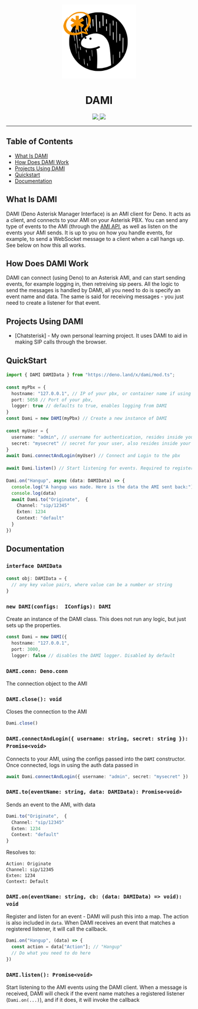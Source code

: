 <p align="center">
  <img height="200" src="./dami-logo.png" alt="DAMI logo">
  <h1 align="center">DAMI</h1>
</p>
<p align="center">
  <a href="https://github.com/ebebbington/dami/actions">
    <img src="https://img.shields.io/github/workflow/status/ebebbington/dami/master?label=ci">
  </a>
  <a href="https://github.com/drashland/dami/releases">
    <img src="https://img.shields.io/github/release/ebebbington/dami.svg?color=bright_green&label=latest">
  </a>
</p>

---

## Table of Contents
- [What Is DAMI](#what-is-dami)
- [How Does DAMI Work](#how-does-dami-work)
- [Projects Using DAMI](#projects-using-dami)
- [Quickstart](#quickstart)
- [Documentation](#documentation)

## What Is DAMI

DAMI (Deno Asterisk Manager Interface) is an AMI client for Deno. It acts as a client, and connects to your AMI on your Asterisk PBX. You can send any type of events to the AMI (through the [AMI API](https://www.voip-info.org/asterisk-manager-api/), as well as listen on the events your AMI sends. It is up to you on how you handle events, for example, to send a WebSocket message to a client when a call hangs up. See below on how this all works.

## How Does DAMI Work

DAMI can connect (using Deno) to an Asterisk AMI, and can start sending events, for example logging in, then retreiving sip peers. All the logic to send the messages is handled by DAMI, all you need to do is specify an event name and data. The same is said for receiving messages - you just need to create a listener for that event.

## Projects Using DAMI

- [Chatsterisk] - My own personal learning project. It uses DAMI to aid in making SIP calls through the browser.

## QuickStart

```typescript
import { DAMI DAMIData } from "https://deno.land/x/dami/mod.ts";

const myPbx = {
  hostname: "127.0.0.1", // IP of your pbx, or container name if using docker, eg "asterisk_pbx"
  port: 5058 // Port of your pbx,
  logger: true // defaults to true, enables logging from DAMI
}
const Dami = new DAMI(myPbx) // Create a new instance of DAMI

const myUser = {
  username: "admin", // username for authentication, resides inside your `manager.conf`
  secret: "mysecret" // secret for your user, also resides inside your `manager.conf`
}
await Dami.connectAndLogin(myUser) // Connect and Login to the pbx

await Dami.listen() // Start listening for events. Required to register listeners

Dami.on("Hangup", async (data: DAMIData) => {
  console.log("A hangup was made. Here is the data the AMI sent back:")
  console.log(data)
  await Dami.to("Originate",  {
    Channel: "sip/12345"
    Exten: 1234
    Context: "default"
  }
})
```

## Documentation

### `interface DAMIData`

```typescript
const obj: DAMIData = {
  // any key value pairs, where value can be a number or string
}
```

### `new DAMI(configs:  IConfigs): DAMI`

Create an instance of the DAMI class. This does not run any logic, but just sets up the properties. 

```typescript
const Dami = new DAMI({
  hostname: "127.0.0.1",
  port: 3000,
  logger: false // disables the DAMI logger. Disabled by default
```

### `DAMI.conn: Deno.conn`

The connection object to the AMI

### `DAMI.close(): void`

Closes the connection to the AMI

```typescript
Dami.close()
```

### `DAMI.connectAndLogin({ username: string, secret: string }): Promise<void>`

Connects to your AMI, using the configs passed into the `DAMI` constructor. Once connected, logs in using the auth data passed in

```typescript
await Dami.connectAndLogin({ username: "admin", secret: "mysecret" })
```

### `DAMI.to(eventName: string, data: DAMIData): Promise<void>`

Sends an event to the AMI, with data

```typescript
Dami.to("Originate",  {
  Channel: "sip/12345"
  Exten: 1234
  Context: "default"
}
```
Resolves to:
```
Action: Originate
Channel: sip/12345
Exten: 1234
Context: Default
```

### `DAMI.on(eventName: string, cb: (data: DAMIData) => void): void`

Register and listen for an event - DAMI will push this into a map. The action is also included in `data`. When DAMI receives an event that matches a registered listener, it will call the callback.

```typescript
Dami.on("Hangup", (data) => {
  const action = data["Action"]; // "Hangup"
  // Do what you need to do here
})
```

### `DAMI.listen(): Promise<void>`

Start listening to the AMI events using the DAMI client. When a message is received, DAMI will check if the event name matches a registered listener (`Dami.on(...)`), and if it does, it will invoke the callback
